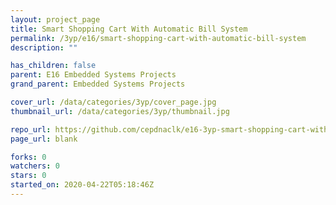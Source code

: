 ```yaml
---
layout: project_page
title: Smart Shopping Cart With Automatic Bill System
permalink: /3yp/e16/smart-shopping-cart-with-automatic-bill-system
description: ""

has_children: false
parent: E16 Embedded Systems Projects
grand_parent: Embedded Systems Projects

cover_url: /data/categories/3yp/cover_page.jpg
thumbnail_url: /data/categories/3yp/thumbnail.jpg

repo_url: https://github.com/cepdnaclk/e16-3yp-smart-shopping-cart-with-automatic-bill-system
page_url: blank

forks: 0
watchers: 0
stars: 0
started_on: 2020-04-22T05:18:46Z
---
```



